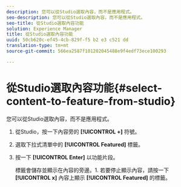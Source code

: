 ```yaml
---
description: 您可以從Studio選取內容，而不是應用程式。
seo-description: 您可以從Studio選取內容，而不是應用程式。
seo-title: 從Studio選取內容功能
solution: Experience Manager
title: 從Studio選取內容功能
uuid: 50cb620c-ef45-4cb-829f-f5 b2 e3 c521 dd
translation-type: tm+mt
source-git-commit: 566ea2587f101202045488e9f4edf73ece100293

---
```



# 從Studio選取內容功能{#select-content-to-feature-from-studio}

您可以從Studio選取內容，而不是應用程式。

1. 從Studio，按一下內容旁的 **[!UICONTROL +]** 符號。
1. 選取下拉式清單中的 **[!UICONTROL Featured]** 標籤。
1. 按一下 **[!UICONTROL Enter]** 以功能片段。

   標籤會儲存並顯示在內容的旁邊。1. 若要停止顯示內容，請按一下 **[!UICONTROL x]** 內容上顯示 **[!UICONTROL Featured]** 的標籤。
